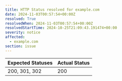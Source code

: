 ```yaml
---
title: HTTP Status resolved for example.com
date: 2024-11-03T00:57:54+00:00Z
resolved: True
resolvedWhen: 2024-11-03T00:57:54+00:00Z
resolvedStartTime: 2024-10-25T21:09:43.191474+00:00
severity: notice
affected:
  - example.com
section: issue
---
```


| Expected Statuses | Actual Status  |
|-------------------|----------------|
| 200, 301, 302 | 200 |
